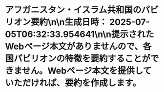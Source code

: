 # アフガニスタン・イスラム共和国のパビリオン要約\n\n**生成日時：** 2025-07-05T06:32:33.954641\n\n提示されたWebページ本文がありませんので、各国パビリオンの特徴を要約することができません。Webページ本文を提供していただければ、要約を作成します。